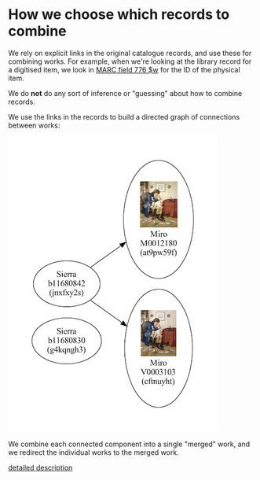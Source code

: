 # How we choose which records to combine

We rely on explicit links in the original catalogue records, and use these for combining works.
For example, when we're looking at the library record for a digitised item, we look in [MARC field 776 $w][marc776] for
the ID of the physical item.

We do **not** do any sort of inference or "guessing" about how to combine records.

We use the links in the records to build a directed graph of connections between works:

<img src="./Screenshot 2023-01-19 at 09.20.45.png">

We combine each connected component into a single "merged" work, and we redirect the individual works to the merged
work.

[marc776]: https://www.loc.gov/marc/bibliographic/bd776.html

[detailed description](../feature-docs/matcher-merger.md)